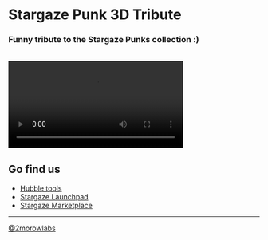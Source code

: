 # Stargaze Punk 3D Tribute

### **Funny tribute to the Stargaze Punks collection :)**
<br/>
<video width="350" autoplay controls loop>
  <source src="https://raw.githubusercontent.com/2morowLabs/Stargaze-Punk-3D-Tribute/9bf329462ddaf6c65501a1e170447c5b33934085/logo.mp4">
</video>

## Go find us
- [Hubble tools](https://www.hubble.tools/collections/stargaze-punk-3d-tribute)
- [Stargaze Launchpad](https://app.stargaze.zone/launchpad/stars1hmftx5e097l3lntenunt6zh7zd86z2rpvdvl7dw0yulxl7eu0v3qe9wky9)
- [Stargaze Marketplace](https://app.stargaze.zone/marketplace/stars1mxlj9uqhl2jvqpl6j5h6jayxqvcpeyvmfthk287p327wejl4lvjq9zarvd)

---
[@2morowlabs](https://twitter.com/2morowLabs)